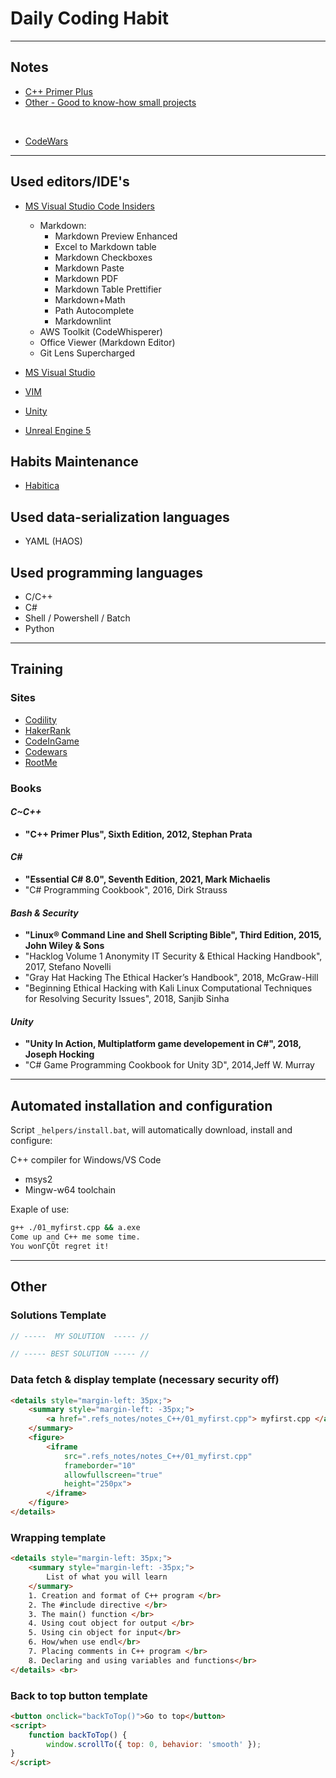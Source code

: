 # Daily Coding Habit

----

## Notes

- [C++ Primer Plus](/Notes/C++PrimerPlus/Readme.md)
- [Other - Good to know-how small projects](/Notes/_BaseNotes/notes_oth.md)
<br>

- [CodeWars](/Training/CodeWars/README.md)

----

## Used editors/IDE's

- [MS Visual Studio Code Insiders](https://code.visualstudio.com/)
  - Markdown:
    - Markdown Preview Enhanced
    - Excel to Markdown table
    - Markdown Checkboxes
    - Markdown Paste
    - Markdown PDF
    - Markdown Table Prettifier
    - Markdown+Math
    - Path Autocomplete
    - Markdownlint
  - AWS Toolkit (CodeWhisperer)
  - Office Viewer (Markdown Editor)
  - Git Lens Supercharged

- [MS Visual Studio](https://visualstudio.microsoft.com/)
- [VIM](https://www.vim.org/download.php)
- [Unity](https://unity.com/)
- [Unreal Engine 5](https://www.unrealengine.com/en-US)

## Habits Maintenance

- [Habitica](https://habitica.com/)

## Used data-serialization languages

- YAML (HAOS)

## Used programming languages

- C/C++
- C#
- Shell / Powershell / Batch
- Python

----

## Training

### Sites

- [Codility](https://www.codility.com/)
- [HakerRank](https://www.hackerrank.com/)
- [CodeInGame](https://www.codingame.com/start)
- [Codewars](https://www.codewars.com/)
- [RootMe](https://www.root-me.org/?lang=en)

### Books

#### _C~C++_

- **"C++ Primer Plus", Sixth Edition, 2012, Stephan Prata**

#### _C#_

- **"Essential C# 8.0", Seventh Edition, 2021, Mark Michaelis**
- "C# Programming Cookbook", 2016, Dirk Strauss

#### _Bash & Security_

- **"Linux® Command Line and Shell Scripting Bible", Third Edition, 2015, John Wiley & Sons**
- "Hacklog Volume 1 Anonymity IT Security & Ethical Hacking Handbook", 2017, Stefano Novelli
- "Gray Hat Hacking The Ethical Hacker’s Handbook", 2018, McGraw-Hill
- "Beginning Ethical Hacking with Kali Linux Computational Techniques for Resolving Security Issues", 2018, Sanjib Sinha

#### _Unity_

- **"Unity In Action, Multiplatform game developement in C#", 2018, Joseph Hocking**
- "C# Game Programming Cookbook for Unity 3D", 2014,Jeff W. Murray

----

## Automated installation and configuration

Script `_helpers/install.bat`, will automatically download, install and configure:

C++ compiler for Windows/VS Code

- msys2
- Mingw-w64 toolchain

Exaple of use:

```sh
g++ ./01_myfirst.cpp && a.exe         
Come up and C++ me some time.
You wonΓÇÖt regret it!
```

----

## Other

### Solutions Template

```cpp
// -----  MY SOLUTION  ----- //

// ----- BEST SOLUTION ----- //

```

### Data fetch & display template (necessary security off)

```html
<details style="margin-left: 35px;">
    <summary style="margin-left: -35px;"> 
        <a href=".refs_notes/notes_C++/01_myfirst.cpp"> myfirst.cpp </a>
    </summary>
    <figure>
        <iframe 
            src=".refs_notes/notes_C++/01_myfirst.cpp" 
            frameborder="10" 
            allowfullscreen="true" 
            height="250px">
        </iframe>
    </figure>
</details>
```

### Wrapping template

```html
<details style="margin-left: 35px;">
    <summary style="margin-left: -35px;">
        List of what you will learn
    </summary>
    1. Creation and format of C++ program </br>
    2. The #include directive </br>
    3. The main() function </br>
    4. Using cout object for output </br>
    5. Using cin object for input</br>
    6. How/when use endl</br>
    7. Placing comments in C++ program </br>
    8. Declaring and using variables and functions</br>
</details> <br> 
```

### Back to top button template

```html
<button onclick="backToTop()">Go to top</button>
<script>
    function backToTop() {
        window.scrollTo({ top: 0, behavior: 'smooth' });
}
</script>
```

